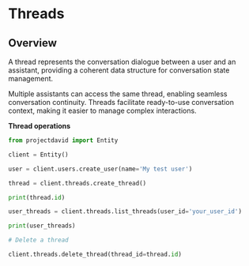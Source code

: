 # Threads

## Overview

A thread represents the conversation dialogue between a user and an assistant, providing a coherent data structure for conversation state management.

Multiple assistants can access the same thread, enabling seamless conversation continuity.
Threads facilitate ready-to-use conversation context, making it easier to manage complex interactions.


**Thread operations**

```python
from projectdavid import Entity

client = Entity()

user = client.users.create_user(name='My test user')

thread = client.threads.create_thread()

print(thread.id)

user_threads = client.threads.list_threads(user_id='your_user_id')

print(user_threads)

# Delete a thread

client.threads.delete_thread(thread_id=thread.id)

```


